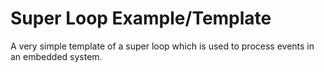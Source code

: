 # Super Loop Example/Template

A very simple template of a super loop which is used to process events in an embedded system.
